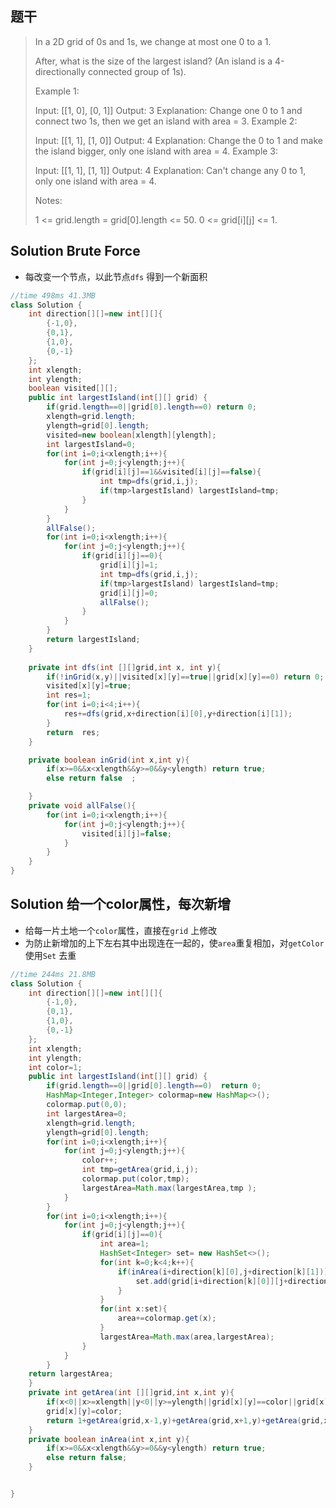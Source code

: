 ## 题干

> In a 2D grid of 0s and 1s, we change at most one 0 to a 1.
>
> After, what is the size of the largest island? (An island is a 4-directionally connected group of 1s).
>
> Example 1:
>
> Input: [[1, 0], [0, 1]]
> Output: 3
> Explanation: Change one 0 to 1 and connect two 1s, then we get an island with area = 3.
> Example 2:
>
> Input: [[1, 1], [1, 0]]
> Output: 4
> Explanation: Change the 0 to 1 and make the island bigger, only one island with area = 4.
> Example 3:
>
> Input: [[1, 1], [1, 1]]
> Output: 4
> Explanation: Can't change any 0 to 1, only one island with area = 4.
>
>
> Notes:
>
> 1 <= grid.length = grid[0].length <= 50.
> 0 <= grid[i][j] <= 1.

## Solution Brute Force 

* 每改变一个节点，以此节点```dfs``` 得到一个新面积

```java
//time 498ms 41.3MB
class Solution {
    int direction[][]=new int[][]{
        {-1,0},
        {0,1},
        {1,0},
        {0,-1}
    };
    int xlength;
    int ylength;
    boolean visited[][];
    public int largestIsland(int[][] grid) {
        if(grid.length==0||grid[0].length==0) return 0;
        xlength=grid.length;
        ylength=grid[0].length;
        visited=new boolean[xlength][ylength];
        int largestIsland=0;
        for(int i=0;i<xlength;i++){
            for(int j=0;j<ylength;j++){
                if(grid[i][j]==1&&visited[i][j]==false){
                    int tmp=dfs(grid,i,j);
                    if(tmp>largestIsland) largestIsland=tmp;
                }
            }
        }
        allFalse();
        for(int i=0;i<xlength;i++){
            for(int j=0;j<ylength;j++){
                if(grid[i][j]==0){
                    grid[i][j]=1;
                    int tmp=dfs(grid,i,j);
                    if(tmp>largestIsland) largestIsland=tmp;
                    grid[i][j]=0;
                    allFalse();
                }
            }
        }
        return largestIsland;
    }
    
    private int dfs(int [][]grid,int x, int y){
        if(!inGrid(x,y)||visited[x][y]==true||grid[x][y]==0) return 0;
        visited[x][y]=true;
        int res=1;
        for(int i=0;i<4;i++){
            res+=dfs(grid,x+direction[i][0],y+direction[i][1]);
        }
        return  res;
    }

    private boolean inGrid(int x,int y){
        if(x>=0&&x<xlength&&y>=0&&y<ylength) return true;
        else return false  ;

    }
    private void allFalse(){
        for(int i=0;i<xlength;i++){
            for(int j=0;j<ylength;j++){
                visited[i][j]=false;
            }
        }
    }
}
```

## Solution  给一个color属性，每次新增

* 给每一片土地一个```color```属性，直接在```grid``` 上修改
* 为防止新增加的上下左右其中出现连在一起的，使```area```重复相加，对```getColor```使用```Set``` 去重

```java
//time 244ms 21.8MB
class Solution {
    int direction[][]=new int[][]{
        {-1,0},
        {0,1},
        {1,0},
        {0,-1}
    };
    int xlength;
    int ylength;
    int color=1;
    public int largestIsland(int[][] grid) {
        if(grid.length==0||grid[0].length==0)  return 0;
        HashMap<Integer,Integer> colormap=new HashMap<>();
        colormap.put(0,0);
        int largestArea=0;
        xlength=grid.length;
        ylength=grid[0].length;
        for(int i=0;i<xlength;i++){
            for(int j=0;j<ylength;j++){
                color++;
                int tmp=getArea(grid,i,j);
                colormap.put(color,tmp);
                largestArea=Math.max(largestArea,tmp );
            }
        }
        for(int i=0;i<xlength;i++){
            for(int j=0;j<ylength;j++){
                if(grid[i][j]==0){
                    int area=1;
                    HashSet<Integer> set= new HashSet<>();
                    for(int k=0;k<4;k++){
                        if(inArea(i+direction[k][0],j+direction[k][1])){
                            set.add(grid[i+direction[k][0]][j+direction[k][1]]);
                        }
                    }
                    for(int x:set){
                        area+=colormap.get(x);
                    }
                    largestArea=Math.max(area,largestArea);
                }
            }
        }
    return largestArea;
    }
    private int getArea(int [][]grid,int x,int y){
        if(x<0||x>=xlength||y<0||y>=ylength||grid[x][y]==color||grid[x][y]==0) return 0;
        grid[x][y]=color;
        return 1+getArea(grid,x-1,y)+getArea(grid,x+1,y)+getArea(grid,x,y-1)+getArea(grid,x,y+1);
    }
    private boolean inArea(int x,int y){
        if(x>=0&&x<xlength&&y>=0&&y<ylength) return true;
        else return false;
    }


}
```

